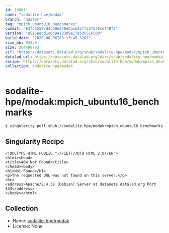```yaml
---
id: 13861
name: "sodalite-hpe/modak"
branch: "master"
tag: "mpich_ubuntu16_benchmarks"
commit: "83fc25597d3cd9e370ebacb25ff337570cef49f2"
version: "e515aecd1c6c9a18389e17e536516500"
build_date: "2020-08-06T08:13:45.328Z"
size_mb: 933.0
size: 364490783
sif: "https://datasets.datalad.org/shub/sodalite-hpe/modak/mpich_ubuntu16_benchmarks/2020-08-06-83fc2559-e515aecd/e515aecd1c6c9a18389e17e536516500.sif"
datalad_url: https://datasets.datalad.org?dir=/shub/sodalite-hpe/modak/mpich_ubuntu16_benchmarks/2020-08-06-83fc2559-e515aecd/
recipe: https://datasets.datalad.org/shub/sodalite-hpe/modak/mpich_ubuntu16_benchmarks/2020-08-06-83fc2559-e515aecd/Singularity
collection: sodalite-hpe/modak
---
```


# sodalite-hpe/modak:mpich_ubuntu16_benchmarks

```bash
$ singularity pull shub://sodalite-hpe/modak:mpich_ubuntu16_benchmarks
```

## Singularity Recipe

```singularity
<!DOCTYPE HTML PUBLIC "-//IETF//DTD HTML 2.0//EN">
<html><head>
<title>404 Not Found</title>
</head><body>
<h1>Not Found</h1>
<p>The requested URL was not found on this server.</p>
<hr>
<address>Apache/2.4.38 (Debian) Server at datasets.datalad.org Port 443</address>
</body></html>
```

## Collection

 - Name: [sodalite-hpe/modak](https://github.com/sodalite-hpe/modak)
 - License: None

